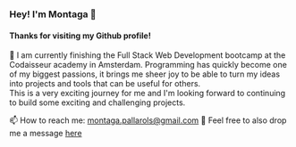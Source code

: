 ### Hey! I'm Montaga 👋



#### Thanks for visiting my Github profile! ####

🌱 I am currently finishing the Full Stack Web Development bootcamp at the Codaisseur academy in Amsterdam. Programming has quickly become one of my biggest passions, it brings me sheer joy to be able to turn my ideas into projects and tools that can be useful for others.  
This is a very exciting journey for me and I'm looking forward to continuing to build some exciting and challenging projects. 

📫 How to reach me: montaga.pallarols@gmail.com
💬 Feel free to also drop me a message <a href="https://www.linkedin.com/in/montaga-pallarols/" rel="nofollow">here</a>





